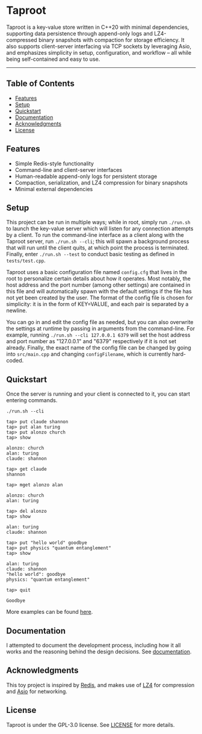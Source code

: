 # Taproot

Taproot is a key-value store written in C++20 with minimal dependencies, supporting data persistence through append-only logs and LZ4-compressed binary snapshots with compaction for storage efficiency. It also supports client-server interfacing via TCP sockets by leveraging Asio, and emphasizes simplicity in setup, configuration, and workflow – all while being self-contained and easy to use.

-----

## Table of Contents

- [Features](#features)
- [Setup](#setup)
- [Quickstart](#quickstart)
- [Documentation](#documentation)
- [Acknowledgments](#acknowledgments)
- [License](#license)

## Features

- Simple Redis-style functionality
- Command-line and client-server interfaces
- Human-readable append-only logs for persistent storage
- Compaction, serialization, and LZ4 compression for binary snapshots
- Minimal external dependencies

## Setup

This project can be run in multiple ways; while in root, simply run `./run.sh` to launch the key-value server which will listen for any connection attempts by a client. To run the command-line interface as a client along with the Taproot server, run `./run.sh --cli`; this will spawn a background process that will run until the client quits, at which point the process is terminated. Finally, enter `./run.sh --test` to conduct basic testing as defined in `tests/test.cpp`.

Taproot uses a basic configuration file named `config.cfg` that lives in the root to personalize certain details about how it operates. Most notably, the host address and the port number (among other settings) are contained in this file and will automatically spawn with the default settings if the file has not yet been created by the user. The format of the config file is chosen for simplicity: it is in the form of KEY=VALUE, and each pair is separated by a newline. 

You can go in and edit the config file as needed, but you can also overwrite the settings at runtime by passing in arguments from the command-line. For example, running `./run.sh --cli 127.0.0.1 6379` will set the host address and port number as "127.0.0.1" and "6379" respectively if it is not set already. Finally, the exact name of the config file can be changed by going into `src/main.cpp` and changing `configFilename`, which is currently hard-coded.

## Quickstart

Once the server is running and your client is connected to it, you can start entering commands.

```console
./run.sh --cli

tap> put claude shannon
tap> put alan turing
tap> put alonzo church
tap> show

alonzo: church
alan: turing
claude: shannon

tap> get claude
shannon

tap> mget alonzo alan

alonzo: church
alan: turing

tap> del alonzo
tap> show

alan: turing
claude: shannon

tap> put "hello world" goodbye
tap> put physics "quantum entanglement"
tap> show

alan: turing
claude: shannon
"hello world": goodbye
physics: "quantum entanglement"

tap> quit

Goodbye

```

More examples can be found [here](examples.md).

## Documentation

I attempted to document the development process, including how it all works and the reasoning behind the design decisions. See [documentation](docs.md).

## Acknowledgments

This toy project is inspired by [Redis](https://github.com/redis/redis), and makes use of [LZ4](https://github.com/lz4/lz4) for compression and [Asio](https://github.com/chriskohlhoff/asio) for networking.

## License

Taproot is under the GPL-3.0 license. See [LICENSE](LICENSE) for more details.